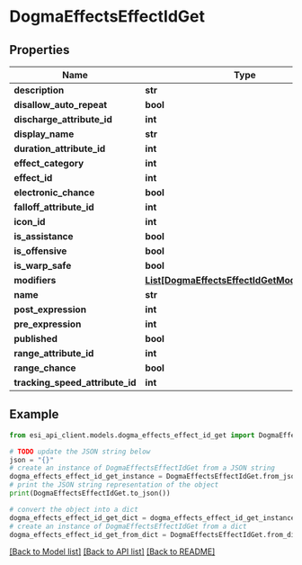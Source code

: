 # DogmaEffectsEffectIdGet


## Properties

Name | Type | Description | Notes
------------ | ------------- | ------------- | -------------
**description** | **str** |  | [optional] 
**disallow_auto_repeat** | **bool** |  | [optional] 
**discharge_attribute_id** | **int** |  | [optional] 
**display_name** | **str** |  | [optional] 
**duration_attribute_id** | **int** |  | [optional] 
**effect_category** | **int** |  | [optional] 
**effect_id** | **int** |  | 
**electronic_chance** | **bool** |  | [optional] 
**falloff_attribute_id** | **int** |  | [optional] 
**icon_id** | **int** |  | [optional] 
**is_assistance** | **bool** |  | [optional] 
**is_offensive** | **bool** |  | [optional] 
**is_warp_safe** | **bool** |  | [optional] 
**modifiers** | [**List[DogmaEffectsEffectIdGetModifiersInner]**](DogmaEffectsEffectIdGetModifiersInner.md) |  | [optional] 
**name** | **str** |  | [optional] 
**post_expression** | **int** |  | [optional] 
**pre_expression** | **int** |  | [optional] 
**published** | **bool** |  | [optional] 
**range_attribute_id** | **int** |  | [optional] 
**range_chance** | **bool** |  | [optional] 
**tracking_speed_attribute_id** | **int** |  | [optional] 

## Example

```python
from esi_api_client.models.dogma_effects_effect_id_get import DogmaEffectsEffectIdGet

# TODO update the JSON string below
json = "{}"
# create an instance of DogmaEffectsEffectIdGet from a JSON string
dogma_effects_effect_id_get_instance = DogmaEffectsEffectIdGet.from_json(json)
# print the JSON string representation of the object
print(DogmaEffectsEffectIdGet.to_json())

# convert the object into a dict
dogma_effects_effect_id_get_dict = dogma_effects_effect_id_get_instance.to_dict()
# create an instance of DogmaEffectsEffectIdGet from a dict
dogma_effects_effect_id_get_from_dict = DogmaEffectsEffectIdGet.from_dict(dogma_effects_effect_id_get_dict)
```
[[Back to Model list]](../README.md#documentation-for-models) [[Back to API list]](../README.md#documentation-for-api-endpoints) [[Back to README]](../README.md)


